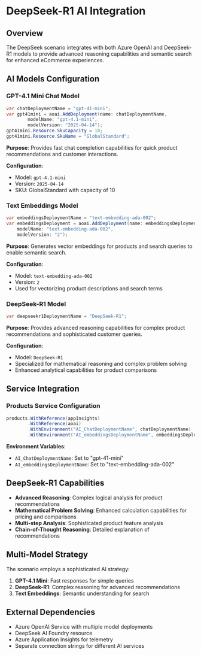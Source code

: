 # DeepSeek-R1 AI Integration

## Overview
The DeepSeek scenario integrates with both Azure OpenAI and DeepSeek-R1 models to provide advanced reasoning capabilities and semantic search for enhanced eCommerce experiences.

## AI Models Configuration

### GPT-4.1 Mini Chat Model
```csharp
var chatDeploymentName = "gpt-41-mini";
var gpt41mini = aoai.AddDeployment(name: chatDeploymentName,
        modelName: "gpt-4.1-mini",
        modelVersion: "2025-04-14");
gpt41mini.Resource.SkuCapacity = 10;
gpt41mini.Resource.SkuName = "GlobalStandard";
```

**Purpose**: Provides fast chat completion capabilities for quick product recommendations and customer interactions.

**Configuration**: 
- Model: `gpt-4.1-mini`
- Version: `2025-04-14`
- SKU: GlobalStandard with capacity of 10

### Text Embeddings Model
```csharp
var embeddingsDeploymentName = "text-embedding-ada-002";
var embeddingsDeployment = aoai.AddDeployment(name: embeddingsDeploymentName,
    modelName: "text-embedding-ada-002",
    modelVersion: "2");
```

**Purpose**: Generates vector embeddings for products and search queries to enable semantic search.

**Configuration**:
- Model: `text-embedding-ada-002`
- Version: `2`
- Used for vectorizing product descriptions and search terms

### DeepSeek-R1 Model
```csharp
var deepseekr1DeploymentName = "DeepSeek-R1";
```

**Purpose**: Provides advanced reasoning capabilities for complex product recommendations and sophisticated customer queries.

**Configuration**:
- Model: `DeepSeek-R1`
- Specialized for mathematical reasoning and complex problem solving
- Enhanced analytical capabilities for product comparisons

## Service Integration

### Products Service Configuration
```csharp
products.WithReference(appInsights)
        .WithReference(aoai)
        .WithEnvironment("AI_ChatDeploymentName", chatDeploymentName)
        .WithEnvironment("AI_embeddingsDeploymentName", embeddingsDeploymentName);
```

**Environment Variables**:
- `AI_ChatDeploymentName`: Set to "gpt-41-mini"
- `AI_embeddingsDeploymentName`: Set to "text-embedding-ada-002"

## DeepSeek-R1 Capabilities
- **Advanced Reasoning**: Complex logical analysis for product recommendations
- **Mathematical Problem Solving**: Enhanced calculation capabilities for pricing and comparisons
- **Multi-step Analysis**: Sophisticated product feature analysis
- **Chain-of-Thought Reasoning**: Detailed explanation of recommendations

## Multi-Model Strategy
The scenario employs a sophisticated AI strategy:
1. **GPT-4.1 Mini**: Fast responses for simple queries
2. **DeepSeek-R1**: Complex reasoning for advanced recommendations
3. **Text Embeddings**: Semantic understanding for search

## External Dependencies
- Azure OpenAI Service with multiple model deployments
- DeepSeek AI Foundry resource
- Azure Application Insights for telemetry
- Separate connection strings for different AI services
